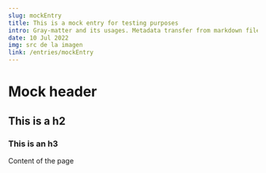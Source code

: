 ```yaml
---
slug: mockEntry
title: This is a mock entry for testing purposes
intro: Gray-matter and its usages. Metadata transfer from markdown files to components
date: 10 Jul 2022
img: src de la imagen
link: /entries/mockEntry
---
```


# Mock header

## This is a h2

### This is an h3

Content of the page
